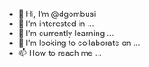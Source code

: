 - 👋 Hi, I’m @dgombusi
- 👀 I’m interested in ...
- 🌱 I’m currently learning ...
- 💞️ I’m looking to collaborate on ...
- 📫 How to reach me ...

<!---
dgombusi/dgombusi is a ✨ special ✨ repository because its `README.md` (this file) appears on your GitHub profile.
You can click the Preview link to take a look at your changes.
--->
